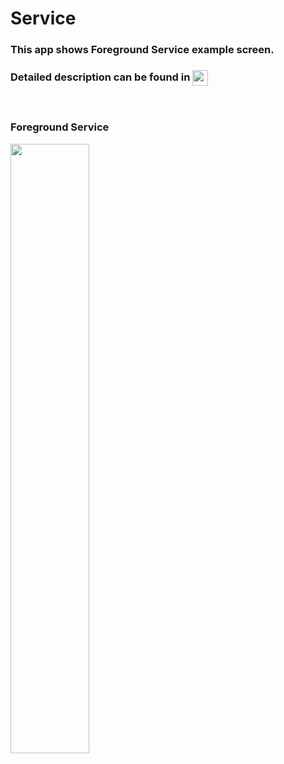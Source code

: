 # Service
<h3> This app shows Foreground Service example screen. </h3>
<h3> Detailed description can be found in  <a href="https://ordem.notion.site/Untitled-30e20702181d4fdfa5c4c276acb1ce47"> <img height="25" align=absmiddle src="https://img.shields.io/badge/Notion-%23000000.svg?style=for-the-badge&logo=notion&logoColor=white" alt="ordem-yoo" /></a>
</h3>

<br>
<h3> Foreground Service</h3>
<img src="https://s3.us-west-2.amazonaws.com/secure.notion-static.com/ecdca7dd-cba1-42d9-85c4-30830f27e151/ezgif-1-a7fa05c999.gif?X-Amz-Algorithm=AWS4-HMAC-SHA256&X-Amz-Content-Sha256=UNSIGNED-PAYLOAD&X-Amz-Credential=AKIAT73L2G45EIPT3X45%2F20220927%2Fus-west-2%2Fs3%2Faws4_request&X-Amz-Date=20220927T133841Z&X-Amz-Expires=86400&X-Amz-Signature=881b17e14d92c7a566746dd45473a8bb93f14e58762981b35d710dbf75bfc070&X-Amz-SignedHeaders=host&response-content-disposition=filename%20%3D%22ezgif-1-a7fa05c999.gif%22&x-id=GetObject" width="50%"/>
